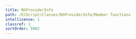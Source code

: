 ```yaml
---
title: NSProviderInfo
path: /EJScript/Classes/NSProviderInfo/Member functions
intellisense: 1
classref: 1
sortOrder: 5902
---
```





